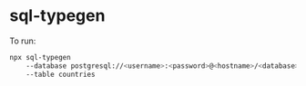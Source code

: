 # sql-typegen

To run:

```bash
npx sql-typegen
    --database postgresql://<username>:<password>@<hostname>/<database>
    --table countries
```
